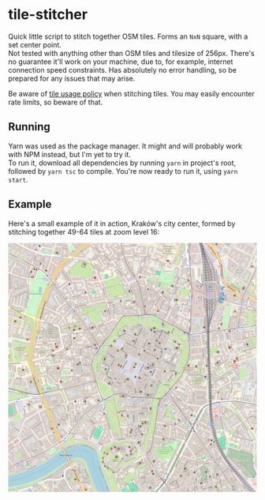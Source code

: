 # tile-stitcher

Quick little script to stitch together OSM tiles. Forms an `NxN` square, with a set center point. <br>
Not tested with anything other than OSM tiles and tilesize of 256px. There's no guarantee it'll work on your machine, due to, for example, internet connection speed constraints. Has absolutely no error handling, so be prepared for any issues that may arise.

Be aware of [tile usage policy](https://operations.osmfoundation.org/policies/tiles/) when stitching tiles. You may easily encounter rate limits, so beware of that. 

## Running

Yarn was used as the package manager. It might and will probably work with NPM instead, but I'm yet to try it. <br>
To run it, download all dependencies by running `yarn` in project's root, followed by `yarn tsc` to compile. You're now ready to run it, using `yarn start`. 

## Example

Here's a small example of it in action, Kraków's city center, formed by stitching together 49-64 tiles at zoom level 16:

![image](out.png)
